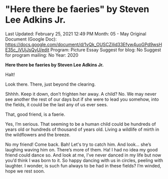 # "Here there be faeries" by Steven Lee Adkins Jr.

Last Updated: February 25, 2021 12:49 PM
Month: 05 - May
Original Document (Google Doc): https://docs.google.com/document/d/1vQk_OUSCZilid33Efyw4uoGPd9wsHE35c_iVUjJsQyU/edit
Program: Picture Essay
Suggest for blog: No
Suggest for program mailing: No
Year: 2020

**Here there be faeries by Steven Lee Adkins Jr.**

Halt!

Look there. There, just beyond the clearing.

Shhhh. Keep it down, don’t frighten her away. A child? No. We may never see another the rest of our days but if she were to lead you somehow, into the fields, it could be the last any of us ever sees.

That, good friend, is a faerie.

Yes, I’m serious. That seeming to be a human child could be hundreds of years old or hundreds of thousand of years old. Living a wildlife of mirth in the wildflowers and the breeze.

No my friend! Come back. Bah! Let's try to catch him. And look… she’s laughing waving him on. There’s more of them. Ha! I had no idea my good friend could dance so. And look at me, I’ve never danced in my life but now you’d think I was born to it. So happy dancing with us in circles, peeling with laughter. I wonder, is such fun always to be had in these fields? I’m winded, hope we rest soon.